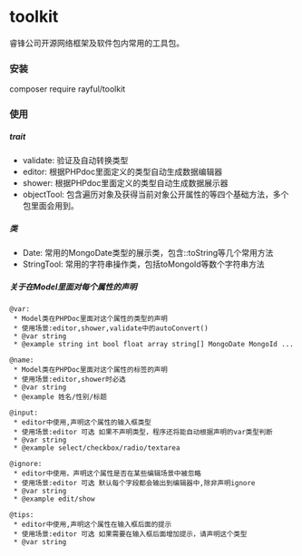 # toolkit
睿锋公司开源网络框架及软件包内常用的工具包。

### 安装
composer require rayful/toolkit

### 使用 
##### trait
- validate: 验证及自动转换类型
- editor: 根据PHPdoc里面定义的类型自动生成数据编辑器
- shower: 根据PHPdoc里面定义的类型自动生成数据展示器
- objectTool: 包含遍历对象及获得当前对象公开属性的等四个基础方法，多个包里面会用到。

##### 类
- Date: 常用的MongoDate类型的展示类，包含::toString等几个常用方法
- StringTool: 常用的字符串操作类，包括toMongoId等数个字符串方法

##### 关于在Model里面对每个属性的声明
    @var:
     * Model类在PHPDoc里面对这个属性的类型的声明
     * 使用场景:editor,shower,validate中的autoConvert()
     * @var string
     * @example string int bool float array string[] MongoDate MongoId ...

    @name:
     * Model类在PHPDoc里面对这个属性的标签的声明
     * 使用场景:editor,shower时必选
     * @var string
     * @example 姓名/性别/标题

    @input:
     * editor中使用,声明这个属性的输入框类型
     * 使用场景:editor 可选 如果不声明类型，程序还将能自动根据声明的var类型判断
     * @var string
     * @example select/checkbox/radio/textarea

    @ignore:
     * editor中使用，声明这个属性是否在某些编辑场景中被忽略
     * 使用场景:editor 可选 默认每个字段都会输出到编辑器中,除非声明ignore
     * @var string
     * @example edit/show

    @tips:
     * editor中使用,声明这个属性在输入框后面的提示
     * 使用场景:editor 可选 如果需要在输入框后面增加提示，请声明这个类型
     * @var string
